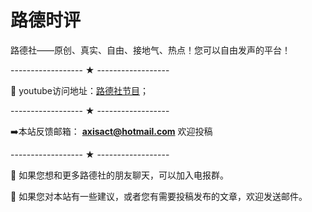 # 路德时评



路德社——原创、真实、自由、接地气、热点！您可以自由发声的平台！


------------------   ★  ------------------

📌 youtube访问地址：[路德社节目](https://www.youtube.com/channel/UCm3Ysfy0iXhGbIDTNNwLqbQ)；


------------------   ★  ------------------

➡️本站反馈邮箱： **axisact@hotmail.com**  欢迎投稿

------------------   ★  ------------------

💫 如果您想和更多路德社的朋友聊天，可以加入电报群。

💫 如果您对本站有一些建议，或者您有需要投稿发布的文章，欢迎发送邮件。